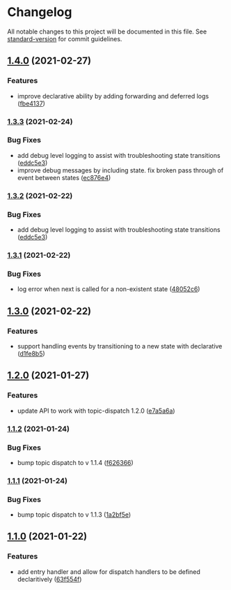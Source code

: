 # Changelog

All notable changes to this project will be documented in this file. See [standard-version](https://github.com/conventional-changelog/standard-version) for commit guidelines.

## [1.4.0](///compare/v1.3.3...v1.4.0) (2021-02-27)


### Features

* improve declarative ability by adding forwarding and deferred logs ([fbe4137](///commit/fbe41370452b0db6601408704554d55cd1d17264))

### [1.3.3](///compare/v1.3.1...v1.3.3) (2021-02-24)


### Bug Fixes

* add debug level logging to assist with troubleshooting state transitions ([eddc5e3](///commit/eddc5e34e59d6dc7302370820b29e92f3595b1d0))
* improve debug messages by including state. fix broken pass through of event between states ([ec876e4](///commit/ec876e4ec9267c55bc9f18bb38dfb1c0bd950dd7))

### [1.3.2](///compare/v1.3.1...v1.3.2) (2021-02-22)


### Bug Fixes

* add debug level logging to assist with troubleshooting state transitions ([eddc5e3](///commit/eddc5e34e59d6dc7302370820b29e92f3595b1d0))

### [1.3.1](///compare/v1.3.0...v1.3.1) (2021-02-22)


### Bug Fixes

* log error when next is called for a non-existent state ([48052c6](///commit/48052c6d6eb42a56b0432f3141e29050878336ec))

## [1.3.0](///compare/v1.2.0...v1.3.0) (2021-02-22)


### Features

* support handling events by transitioning to a new state with declarative ([d1fe8b5](///commit/d1fe8b5edc2ada6a47771b39b26609bd25b7af00))

## [1.2.0](///compare/v1.1.2...v1.2.0) (2021-01-27)


### Features

* update API to work with topic-dispatch 1.2.0 ([e7a5a6a](///commit/e7a5a6a8d226c082b06c5f7f82682c28e1e2bb2c))

### [1.1.2](///compare/v1.1.1...v1.1.2) (2021-01-24)


### Bug Fixes

* bump topic dispatch to v 1.1.4 ([f626366](///commit/f626366aa67b6084f2ca8fce6ce18ad908160dcf))

### [1.1.1](///compare/v1.1.0...v1.1.1) (2021-01-24)


### Bug Fixes

* bump topic dispatch to v 1.1.3 ([1a2bf5e](///commit/1a2bf5eed86a5a940c355f160d7088745d99926f))

## [1.1.0](///compare/v1.0.0...v1.1.0) (2021-01-22)


### Features

* add entry handler and allow for dispatch handlers to be defined declaritively ([63f554f](///commit/63f554f4799fca89a3d3b635137d5a4dfceb2496))

